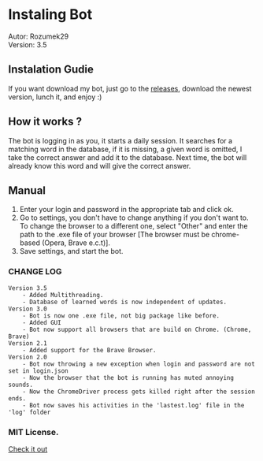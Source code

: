 # Instaling Bot
Autor: Rozumek29 \
Version: 3.5

## Instalation Gudie
If you want download my bot, just go to the [releases](https://github.com/Rozumek29/Instaling-Bot/releases), download the newest version, lunch it, and enjoy :)

## How it works ?
The bot is logging in as you, it starts a daily session. It searches for a matching word in the database, if it is missing, a given word is omitted, I take the correct answer and add it to the database. Next time, the bot will already know this word and will give the correct answer.

## Manual
1. Enter your login and password in the appropriate tab and click ok.
2. Go to settings, you don't have to change anything if you don't want to. To change the browser to a different one, select "Other" and enter the path to the .exe file of your browser [The browser must be chrome-based (Opera, Brave e.c.t)].
3. Save settings, and start the bot.
### CHANGE LOG
    Version 3.5
        - Added Multithreading.
        - Database of learned words is now independent of updates.
    Version 3.0
        - Bot is now one .exe file, not big package like before.
        - Added GUI
        - Bot now support all browsers that are build on Chrome. (Chrome, Brave)
    Version 2.1
        - Added support for the Brave Browser.
    Version 2.0
        - Bot now throwing a new exception when login and password are not set in login.json
        - Now the browser that the bot is running has muted annoying sounds.
        - Now the ChromeDriver process gets killed right after the session ends.
        - Bot now saves his activities in the 'lastest.log' file in the 'log' folder
### MIT License.
[Check it out](https://github.com/Rozumek29/Instaling-Bot/blob/master/LICENSE)